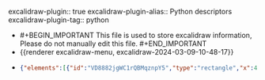 excalidraw-plugin:: true
excalidraw-plugin-alias:: Python descriptors
excalidraw-plugin-tag:: python

- #+BEGIN_IMPORTANT
  This file is used to store excalidraw information, Please do not manually edit this file.
  #+END_IMPORTANT
- {{renderer excalidraw-menu, excalidraw-2024-03-09-10-48-17}}
- ```json
  {"elements":[{"id":"VD8882jgWC1rQBMqznpY5","type":"rectangle","x":432.6388854980469,"y":329.30771255493164,"width":192.36111450195312,"height":78.47222900390625,"angle":0,"strokeColor":"#1e1e1e","backgroundColor":"transparent","fillStyle":"solid","strokeWidth":2,"strokeStyle":"solid","roughness":1,"opacity":100,"groupIds":[],"frameId":null,"roundness":{"type":3},"seed":1951969740,"version":29,"versionNonce":567018956,"isDeleted":false,"boundElements":[{"type":"text","id":"4tB47tlpErVIujVeYoSDL"},{"id":"vXqWOuIvhnzztko0N3KHY","type":"arrow"}],"updated":1709970661553,"link":null,"locked":false},{"id":"4tB47tlpErVIujVeYoSDL","type":"text","x":469.90950775146484,"y":343.54382705688477,"width":117.81986999511719,"height":50,"angle":0,"strokeColor":"#1e1e1e","backgroundColor":"transparent","fillStyle":"solid","strokeWidth":2,"strokeStyle":"solid","roughness":1,"opacity":100,"groupIds":[],"frameId":null,"roundness":null,"seed":812306764,"version":37,"versionNonce":1335066868,"isDeleted":false,"boundElements":null,"updated":1709970573731,"link":null,"locked":false,"text":"object with \ndescriptors","fontSize":20,"fontFamily":1,"textAlign":"center","verticalAlign":"middle","baseline":42,"containerId":"VD8882jgWC1rQBMqznpY5","originalText":"object with descriptors","lineHeight":1.25},{"id":"SpRv1pYhQU1GZvAywNMnb","type":"rectangle","x":752.7777709960938,"y":211.94661331176758,"width":225.69439697265625,"height":82.63887023925781,"angle":0,"strokeColor":"#1e1e1e","backgroundColor":"transparent","fillStyle":"solid","strokeWidth":2,"strokeStyle":"solid","roughness":1,"opacity":100,"groupIds":[],"frameId":null,"roundness":{"type":3},"seed":2107651444,"version":52,"versionNonce":612762316,"isDeleted":false,"boundElements":[{"type":"text","id":"AxazzuRRP4FaCbdfJh5Kv"},{"id":"vXqWOuIvhnzztko0N3KHY","type":"arrow"}],"updated":1709970661553,"link":null,"locked":false},{"id":"AxazzuRRP4FaCbdfJh5Kv","type":"text","x":766.2850875854492,"y":228.26604843139648,"width":198.6797637939453,"height":50,"angle":0,"strokeColor":"#1e1e1e","backgroundColor":"transparent","fillStyle":"solid","strokeWidth":2,"strokeStyle":"solid","roughness":1,"opacity":100,"groupIds":[],"frameId":null,"roundness":null,"seed":1109667956,"version":52,"versionNonce":2141205196,"isDeleted":false,"boundElements":null,"updated":1709970656772,"link":null,"locked":false,"text":"object that set or \nget some atribute","fontSize":20,"fontFamily":1,"textAlign":"center","verticalAlign":"middle","baseline":42,"containerId":"SpRv1pYhQU1GZvAywNMnb","originalText":"object that set or get some atribute","lineHeight":1.25},{"id":"vXqWOuIvhnzztko0N3KHY","type":"arrow","x":558.3333129882812,"y":324.4465980529785,"width":181.25,"height":52.77777099609375,"angle":0,"strokeColor":"#1e1e1e","backgroundColor":"transparent","fillStyle":"solid","strokeWidth":2,"strokeStyle":"solid","roughness":1,"opacity":100,"groupIds":[],"frameId":null,"roundness":{"type":2},"seed":1416106356,"version":32,"versionNonce":802772044,"isDeleted":false,"boundElements":[{"type":"text","id":"BV4Kn282ovV8Hm2bCUJUa"}],"updated":1709970670850,"link":null,"locked":false,"points":[[0,0],[181.25,-52.77777099609375]],"lastCommittedPoint":null,"startBinding":{"elementId":"VD8882jgWC1rQBMqznpY5","focus":-0.5279851596860385,"gap":4.861114501953125},"endBinding":{"elementId":"SpRv1pYhQU1GZvAywNMnb","focus":0.24668658664893833,"gap":13.1944580078125},"startArrowhead":null,"endArrowhead":"arrow"},{"id":"BV4Kn282ovV8Hm2bCUJUa","type":"text","x":602.6183700561523,"y":285.55771255493164,"width":92.67988586425781,"height":25,"angle":0,"strokeColor":"#1e1e1e","backgroundColor":"transparent","fillStyle":"solid","strokeWidth":2,"strokeStyle":"solid","roughness":1,"opacity":100,"groupIds":[],"frameId":null,"roundness":null,"seed":349423948,"version":12,"versionNonce":2039821172,"isDeleted":false,"boundElements":null,"updated":1709970669332,"link":null,"locked":false,"text":"attribute","fontSize":20,"fontFamily":1,"textAlign":"center","verticalAlign":"middle","baseline":17,"containerId":"vXqWOuIvhnzztko0N3KHY","originalText":"attribute","lineHeight":1.25}],"files":{},"appState":{"gridSize":null,"viewBackgroundColor":"#ffffff","zoom":{"value":1},"offsetTop":19.99782943725586,"offsetLeft":0,"scrollX":0,"scrollY":0,"viewModeEnabled":false,"zenModeEnabled":false}}
  ```